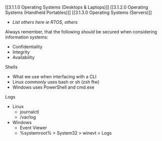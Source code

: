[[3.1.1.0 Operating Systems (Desktops & Laptops)]]
[[3.1.2.0 Operating Systems (Handheld Portables)]]
[[3.1.3.0 Operating Systems (Servers)]]
- *List others here ie RTOS, others*

Always remember, that the following *should* be secured when considering information systems:
- Confidentiality
- Integrity
- Availability

Shells
- What we use when interfacing with a CLI
- Linux *commonly* uses bash or sh (zsh ftw)
- Windows uses PowerShell and cmd.exe


Logs
- Linux
	- journalctl
	- /var/log
- Windows
	- Event Viewer
	- %systemroot% > System32 > winevt > Logs

